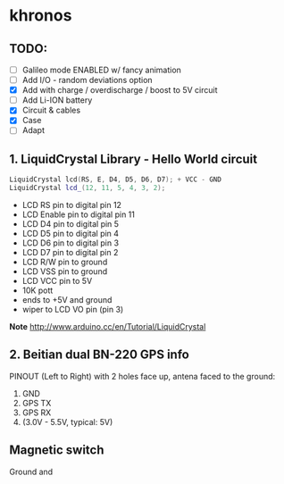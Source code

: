 # khronos

## TODO:

-   [ ] Galileo mode ENABLED w/ fancy animation
-   [ ] Add I/O - random deviations option
-   [x] Add with charge / overdischarge / boost to 5V circuit
-   [ ] Add Li-ION battery
-   [x] Circuit & cables
-   [x] Case
-   [ ] Adapt

## 1. LiquidCrystal Library - Hello World circuit

```cpp
LiquidCrystal lcd(RS, E, D4, D5, D6, D7); + VCC - GND
LiquidCrystal lcd_(12, 11, 5, 4, 3, 2);
```

-   LCD RS pin to digital pin 12
-   LCD Enable pin to digital pin 11
-   LCD D4 pin to digital pin 5
-   LCD D5 pin to digital pin 4
-   LCD D6 pin to digital pin 3
-   LCD D7 pin to digital pin 2
-   LCD R/W pin to ground
-   LCD VSS pin to ground
-   LCD VCC pin to 5V
-   10K pott
-   ends to +5V and ground
-   wiper to LCD VO pin (pin 3)

**Note** http://www.arduino.cc/en/Tutorial/LiquidCrystal

## 2. Beitian dual BN-220 GPS info

PINOUT (Left to Right) with 2 holes face up, antena faced to the ground:

1. GND
2. GPS TX
3. GPS RX
4. (3.0V - 5.5V, typical: 5V)

## Magnetic switch

Ground and

